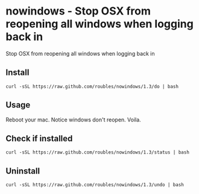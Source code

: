 # nowindows - Stop OSX from reopening all windows when logging back in

Stop OSX from reopening all windows when logging back in

## Install
```
curl -sSL https://raw.github.com/roubles/nowindows/1.3/do | bash
```

## Usage
Reboot your mac. Notice windows don't reopen. Voila.

## Check if installed
```
curl -sSL https://raw.github.com/roubles/nowindows/1.3/status | bash
```

## Uninstall
```
curl -sSL https://raw.github.com/roubles/nowindows/1.3/undo | bash
```
